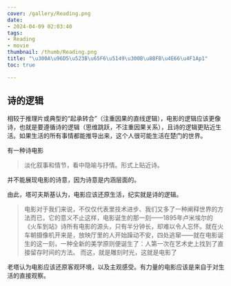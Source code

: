 ```yaml
---
cover: /gallery/Reading.png
date:
- 2024-04-09 02:03:40
tags:
- Reading
- movie
thumbnail: /thumb/Reading.png
title: "\u300A\u96D5\u523B\u65F6\u5149\u300B\u8BFB\u4E66\u4F1Ap1"
toc: true

---
```

## 诗的逻辑
相较于推理片或典型的“起承转合”（注重因果的直线逻辑），电影的逻辑应该更像诗，也就是要遵循诗的逻辑（思维跳跃，不注重因果关系），且诗的逻辑更贴近生活。如果生活的所有事情都能推导出来，这个人很可能生活在楚门的世界。

有一种诗电影
> 淡化叙事和情节，看中隐喻与抒情。形式上贴近诗。

并不能展现电影的诗意，因为诗意是内涵层面的。

由此，塔可夫斯基认为，电影应该还原生活，纪实就是诗的逻辑。
>电影对于我们来说，不仅仅代表里技术进步、我们又多了一种阐释世界的方法而已，它的意义不止这样，电影诞生的那一刻——1895年卢米埃尔的《火车到站》诗所有电影的源头，只有半分钟长，却难以令人忘怀。就在火车朝摄像机开来是，放映厅里的人开始躁动不安，四处逃窜——就在电影诞生的这一刻，一种全新的美学原则便诞生了：人第一次在艺术史上找到了直接留存时间的方法。 
>而这，就是雕刻时光，这就是电影了

老塔认为电影应该还原客观环境，以及主观感受。有力量的电影应该是来自于对生活的直接观察。

